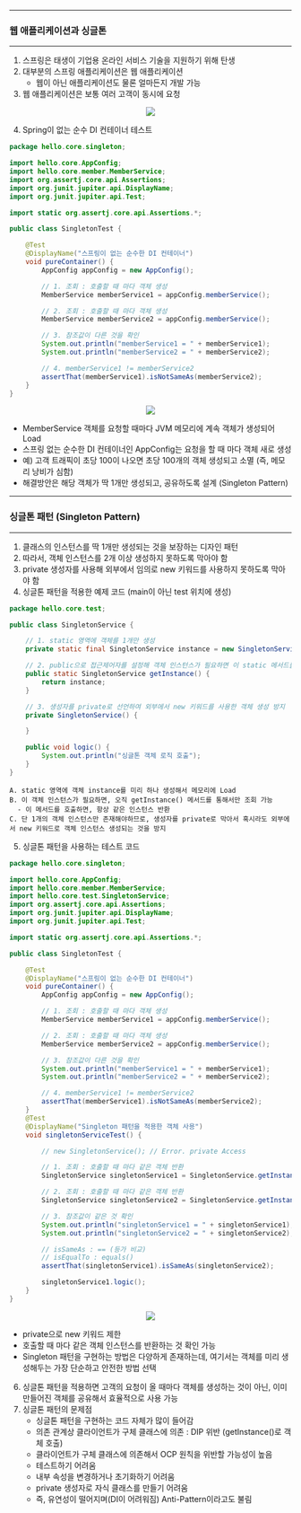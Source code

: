 -----
### 웹 애플리케이션과 싱글톤
-----
1. 스프링은 태생이 기업용 온라인 서비스 기술을 지원하기 위해 탄생
2. 대부분의 스프링 애플리케이션은 웹 애플리케이션
   - 웹이 아닌 애플리케이션도 물론 얼마든지 개발 가능
3. 웹 애플리케이션은 보통 여러 고객이 동시에 요청
<div align="center">
<img src="https://github.com/sooyounghan/Java/assets/34672301/351e3560-59d8-4b14-8282-90b67916e543">
</div>

4. Spring이 없는 순수 DI 컨테이너 테스트
```java
package hello.core.singleton;

import hello.core.AppConfig;
import hello.core.member.MemberService;
import org.assertj.core.api.Assertions;
import org.junit.jupiter.api.DisplayName;
import org.junit.jupiter.api.Test;

import static org.assertj.core.api.Assertions.*;

public class SingletonTest {

    @Test
    @DisplayName("스프링이 없는 순수한 DI 컨테이너")
    void pureContainer() {
        AppConfig appConfig = new AppConfig();

        // 1. 조회 : 호출할 때 마다 객체 생성
        MemberService memberService1 = appConfig.memberService();

        // 2. 조회 : 호출할 때 마다 객체 생성
        MemberService memberService2 = appConfig.memberService();

        // 3. 참조값이 다른 것을 확인
        System.out.println("memberService1 = " + memberService1);
        System.out.println("memberService2 = " + memberService2);

        // 4. memberService1 != memberService2
        assertThat(memberService1).isNotSameAs(memberService2);
    }
}
```

<div align="center">
<img src="https://github.com/sooyounghan/Java/assets/34672301/def99a8f-ada7-4e7f-ab34-eb8d014058ac">
</div>

  - MemberService 객체를 요청할 때마다 JVM 메모리에 계속 객체가 생성되어 Load
  - 스프링 없는 순수한 DI 컨테이너인 AppConfig는 요청을 할 때 마다 객체 새로 생성
  - 예) 고객 트래픽이 초당 100이 나오면 초당 100개의 객체 생성되고 소멸 (즉, 메모리 낭비가 심함)
  - 해결방안은 해당 객체가 딱 1개만 생성되고, 공유하도록 설계 (Singleton Pattern)

-----
### 싱글톤 패턴 (Singleton Pattern)
-----
1. 클래스의 인스턴스를 딱 1개만 생성되는 것을 보장하는 디자인 패턴
2. 따라서, 객체 인스턴스를 2개 이상 생성하지 못하도록 막아야 함
3. private 생성자를 사용해 외부에서 임의로 new 키워드를 사용하지 못하도록 막아야 함
4. 싱글톤 패턴을 적용한 예제 코드 (main이 아닌 test 위치에 생성)
```java
package hello.core.test;

public class SingletonService {

    // 1. static 영역에 객체를 1개만 생성
    private static final SingletonService instance = new SingletonService();

    // 2. public으로 접근제어자를 설정해 객체 인스턴스가 필요하면 이 static 메서드를 통해서만 조회를 허용하도록 함
    public static SingletonService getInstance() {
        return instance;
    }

    // 3. 생성자를 private로 선언하여 외부에서 new 키워드를 사용한 객체 생성 방지
    private SingletonService() {

    }

    public void logic() {
        System.out.println("싱글톤 객체 로직 호출");
    }
}
```
```
A. static 영역에 객체 instance를 미리 하나 생성해서 메모리에 Load
B. 이 객체 인스턴스가 필요하면, 오직 getInstance() 메서드를 통해서만 조회 가능
  - 이 메서드를 호출하면, 항상 같은 인스턴스 반환
C. 단 1개의 객체 인스턴스만 존재해야하므로, 생성자를 private로 막아서 혹시라도 외부에서 new 키워드로 객체 인스턴스 생성되는 것을 방지
```

5. 싱글톤 패턴을 사용하는 테스트 코드
```java
package hello.core.singleton;

import hello.core.AppConfig;
import hello.core.member.MemberService;
import hello.core.test.SingletonService;
import org.assertj.core.api.Assertions;
import org.junit.jupiter.api.DisplayName;
import org.junit.jupiter.api.Test;

import static org.assertj.core.api.Assertions.*;

public class SingletonTest {

    @Test
    @DisplayName("스프링이 없는 순수한 DI 컨테이너")
    void pureContainer() {
        AppConfig appConfig = new AppConfig();

        // 1. 조회 : 호출할 때 마다 객체 생성
        MemberService memberService1 = appConfig.memberService();

        // 2. 조회 : 호출할 때 마다 객체 생성
        MemberService memberService2 = appConfig.memberService();

        // 3. 참조값이 다른 것을 확인
        System.out.println("memberService1 = " + memberService1);
        System.out.println("memberService2 = " + memberService2);

        // 4. memberService1 != memberService2
        assertThat(memberService1).isNotSameAs(memberService2);
    }
    @Test
    @DisplayName("Singleton 패턴을 적용한 객체 사용")
    void singletonServiceTest() {

        // new SingletonService(); // Error. private Access

        // 1. 조회 : 호출할 때 마다 같은 객체 반환
        SingletonService singletonService1 = SingletonService.getInstance();

        // 2. 조회 : 호출할 때 마다 같은 객체 반환
        SingletonService singletonService2 = SingletonService.getInstance();

        // 3. 참조값이 같은 것 확인
        System.out.println("singletonService1 = " + singletonService1);
        System.out.println("singletonService2 = " + singletonService2);

        // isSameAs : == (등가 비교)
        // isEqualTo : equals()
        assertThat(singletonService1).isSameAs(singletonService2);

        singletonService1.logic();
    }
}
```
<div align="center">
<img src="https://github.com/sooyounghan/Java/assets/34672301/c7ca9b01-6710-484f-9ca2-7e0bc772884b">
</div>

  - private으로 new 키워드 제한
  - 호출할 때 마다 같은 객체 인스턴스를 반환하는 것 확인 가능
  - Singleton 패턴을 구현하는 방법은 다양하게 존재하는데, 여기서는 객체를 미리 생성해두는 가장 단순하고 안전한 방법 선택

6. 싱글톤 패턴을 적용하면 고객의 요청이 올 때마다 객체를 생성하는 것이 아닌, 이미 만들어진 객체를 공유해서 효율적으로 사용 가능
7. 싱글톤 패턴의 문제점
   - 싱글톤 패턴을 구현하는 코드 자체가 많이 들어감
   - 의존 관계상 클라이언트가 구체 클래스에 의존 : DIP 위반 (getInstance()로 객체 호출)
   - 클라이언트가 구체 클래스에 의존해서 OCP 원칙을 위반할 가능성이 높음
   - 테스트하기 어려움
   - 내부 속성을 변경하거나 초기화하기 어려움
   - private 생성자로 자식 클래스를 만들기 어려움
   - 즉, 유연성이 떨어지며(DI이 어려워짐) Anti-Pattern이라고도 불림
